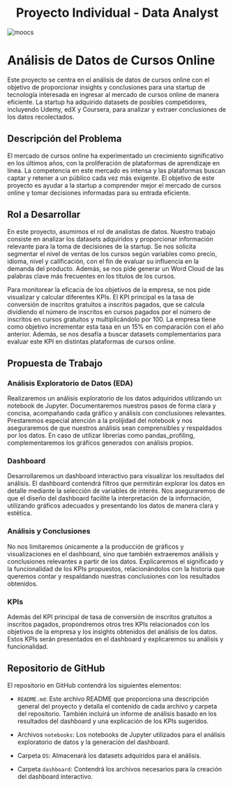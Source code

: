 <h1 align="center"> Proyecto Individual - Data Analyst </h1> 

![moocs](https://media5.manhattan-institute.org/iiif/2/sites%2Fcj%2Ffiles%2Fwhatever-happened-to-moocs.jpg/full/!99999,960/0/default.jpg)

# Análisis de Datos de Cursos Online

Este proyecto se centra en el análisis de datos de cursos online con el objetivo de proporcionar insights y conclusiones para una startup de tecnología interesada en ingresar al mercado de cursos online de manera eficiente. La startup ha adquirido datasets de posibles competidores, incluyendo Udemy, edX y Coursera, para analizar y extraer conclusiones de los datos recolectados.

## Descripción del Problema

El mercado de cursos online ha experimentado un crecimiento significativo en los últimos años, con la proliferación de plataformas de aprendizaje en línea. La competencia en este mercado es intensa y las plataformas buscan captar y retener a un público cada vez más exigente. El objetivo de este proyecto es ayudar a la startup a comprender mejor el mercado de cursos online y tomar decisiones informadas para su entrada eficiente.

## Rol a Desarrollar

En este proyecto, asumimos el rol de analistas de datos. Nuestro trabajo consiste en analizar los datasets adquiridos y proporcionar información relevante para la toma de decisiones de la startup. Se nos solicita segmentar el nivel de ventas de los cursos según variables como precio, idioma, nivel y calificación, con el fin de evaluar su influencia en la demanda del producto. Además, se nos pide generar un Word Cloud de las palabras clave más frecuentes en los títulos de los cursos.

Para monitorear la eficacia de los objetivos de la empresa, se nos pide visualizar y calcular diferentes KPIs. El KPI principal es la tasa de conversión de inscritos gratuitos a inscritos pagados, que se calcula dividiendo el número de inscritos en cursos pagados por el número de inscritos en cursos gratuitos y multiplicándolo por 100. La empresa tiene como objetivo incrementar esta tasa en un 15% en comparación con el año anterior. Además, se nos desafía a buscar datasets complementarios para evaluar este KPI en distintas plataformas de cursos online.

## Propuesta de Trabajo

### Análisis Exploratorio de Datos (EDA)

Realizaremos un análisis exploratorio de los datos adquiridos utilizando un notebook de Jupyter. Documentaremos nuestros pasos de forma clara y concisa, acompañando cada gráfico y análisis con conclusiones relevantes. Prestaremos especial atención a la prolijidad del notebook y nos aseguraremos de que nuestros análisis sean comprensibles y respaldados por los datos. En caso de utilizar librerías como pandas_profiling, complementaremos los gráficos generados con análisis propios.

### Dashboard

Desarrollaremos un dashboard interactivo para visualizar los resultados del análisis. El dashboard contendrá filtros que permitirán explorar los datos en detalle mediante la selección de variables de interés. Nos aseguraremos de que el diseño del dashboard facilite la interpretación de la información, utilizando gráficos adecuados y presentando los datos de manera clara y estética.

### Análisis y Conclusiones

No nos limitaremos únicamente a la producción de gráficos y visualizaciones en el dashboard, sino que también extraeremos análisis y conclusiones relevantes a partir de los datos. Explicaremos el significado y la funcionalidad de los KPIs propuestos, relacionándolos con la historia que queremos contar y respaldando nuestras conclusiones con los resultados obtenidos.

### KPIs

Además del KPI principal de tasa de conversión de inscritos gratuitos a inscritos pagados, propondremos otros tres KPIs relacionados con los objetivos de la empresa y los insights obtenidos del análisis de los datos. Estos KPIs serán presentados en el dashboard y explicaremos su análisis y funcionalidad.

## Repositorio de GitHub

El repositorio en GitHub contendrá los siguientes elementos:

- `README.md`: Este archivo README que proporciona una descripción general del proyecto y detalla el contenido de cada archivo y carpeta del repositorio. También incluirá un informe de análisis basado en los resultados del dashboard y una explicación de los KPIs sugeridos.

- Archivos `notebooks`: Los notebooks de Jupyter utilizados para el análisis exploratorio de datos y la generación del dashboard.

- Carpeta `DS`: Almacenará los datasets adquiridos para el análisis.

- Carpeta `dashboard`: Contendrá los archivos necesarios para la creación del dashboard interactivo.
